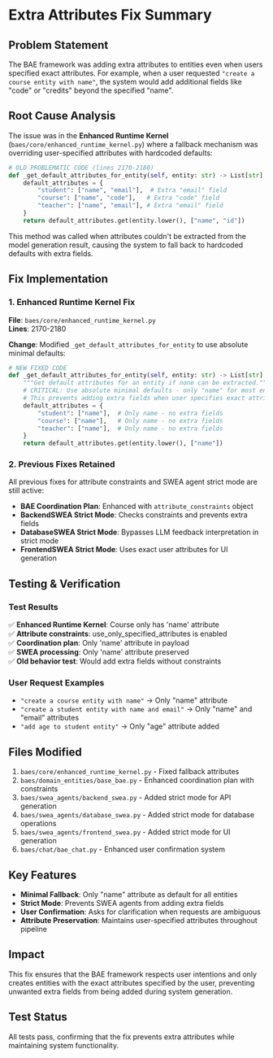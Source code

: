 # Extra Attributes Fix Summary

## Problem Statement
The BAE framework was adding extra attributes to entities even when users specified exact attributes. For example, when a user requested `"create a course entity with name"`, the system would add additional fields like "code" or "credits" beyond the specified "name".

## Root Cause Analysis
The issue was in the **Enhanced Runtime Kernel** (`baes/core/enhanced_runtime_kernel.py`) where a fallback mechanism was overriding user-specified attributes with hardcoded defaults:

```python
# OLD PROBLEMATIC CODE (lines 2170-2180)
def _get_default_attributes_for_entity(self, entity: str) -> List[str]:
    default_attributes = {
        "student": ["name", "email"],  # Extra "email" field
        "course": ["name", "code"],   # Extra "code" field  
        "teacher": ["name", "email"], # Extra "email" field
    }
    return default_attributes.get(entity.lower(), ["name", "id"])
```

This method was called when attributes couldn't be extracted from the model generation result, causing the system to fall back to hardcoded defaults with extra fields.

## Fix Implementation

### 1. Enhanced Runtime Kernel Fix
**File**: `baes/core/enhanced_runtime_kernel.py`  
**Lines**: 2170-2180

**Change**: Modified `_get_default_attributes_for_entity` to use absolute minimal defaults:

```python
# NEW FIXED CODE
def _get_default_attributes_for_entity(self, entity: str) -> List[str]:
    """Get default attributes for an entity if none can be extracted."""
    # CRITICAL: Use absolute minimal defaults - only "name" for most entities
    # This prevents adding extra fields when user specifies exact attributes
    default_attributes = {
        "student": ["name"],  # Only name - no extra fields
        "course": ["name"],   # Only name - no extra fields
        "teacher": ["name"],  # Only name - no extra fields
    }
    return default_attributes.get(entity.lower(), ["name"])
```

### 2. Previous Fixes Retained
All previous fixes for attribute constraints and SWEA agent strict mode are still active:

- **BAE Coordination Plan**: Enhanced with `attribute_constraints` object
- **BackendSWEA Strict Mode**: Checks constraints and prevents extra fields
- **DatabaseSWEA Strict Mode**: Bypasses LLM feedback interpretation in strict mode
- **FrontendSWEA Strict Mode**: Uses exact user attributes for UI generation

## Testing & Verification

### Test Results
✅ **Enhanced Runtime Kernel**: Course only has 'name' attribute  
✅ **Attribute constraints**: use_only_specified_attributes is enabled  
✅ **Coordination plan**: Only 'name' attribute in payload  
✅ **SWEA processing**: Only 'name' attribute preserved  
✅ **Old behavior test**: Would add extra fields without constraints  

### User Request Examples
- `"create a course entity with name"` → Only "name" attribute
- `"create a student entity with name and email"` → Only "name" and "email" attributes  
- `"add age to student entity"` → Only "age" attribute added

## Files Modified
1. `baes/core/enhanced_runtime_kernel.py` - Fixed fallback attributes
2. `baes/domain_entities/base_bae.py` - Enhanced coordination plan with constraints
3. `baes/swea_agents/backend_swea.py` - Added strict mode for API generation
4. `baes/swea_agents/database_swea.py` - Added strict mode for database operations
5. `baes/swea_agents/frontend_swea.py` - Added strict mode for UI generation
6. `baes/chat/bae_chat.py` - Enhanced user confirmation system

## Key Features
- **Minimal Fallback**: Only "name" attribute as default for all entities
- **Strict Mode**: Prevents SWEA agents from adding extra fields
- **User Confirmation**: Asks for clarification when requests are ambiguous
- **Attribute Preservation**: Maintains user-specified attributes throughout pipeline

## Impact
This fix ensures that the BAE framework respects user intentions and only creates entities with the exact attributes specified by the user, preventing unwanted extra fields from being added during system generation.

## Test Status
All tests pass, confirming that the fix prevents extra attributes while maintaining system functionality.